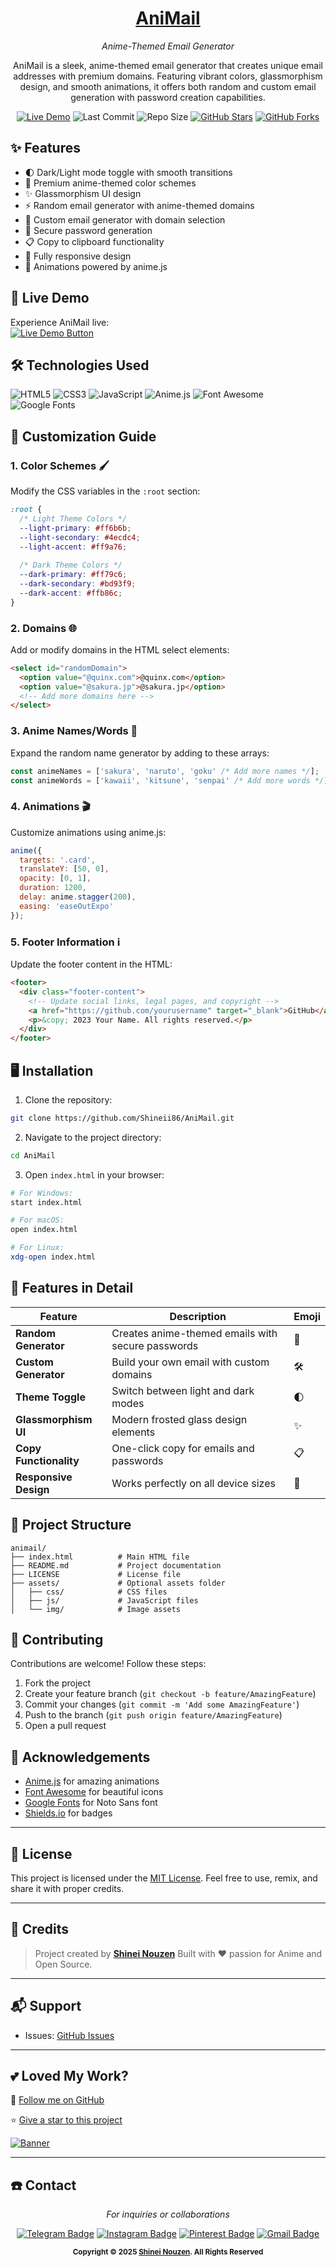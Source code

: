 <div align="center">
  
  # [AniMail](https://github.com/AniPulse)
  *Anime-Themed Email Generator*

AniMail is a sleek, anime-themed email generator that creates unique email addresses with premium domains. Featuring vibrant colors, glassmorphism design, and smooth animations, it offers both random and custom email generation with password creation capabilities.

[![Live Demo](https://img.shields.io/badge/Live-Demo-brightgreen?style=for-the-badge&logo=google-chrome)](https://shineii86.github.io/animail)
![Last Commit](https://img.shields.io/github/last-commit/Shineii86/AniMail?style=for-the-badge)
![Repo Size](https://img.shields.io/github/repo-size/Shineii86/AniMail?style=for-the-badge) [![GitHub Stars](https://img.shields.io/github/stars/Shineii86/AniMail?style=for-the-badge)](https://github.com/Shineii86/AniMail/stargazers) [![GitHub Forks](https://img.shields.io/github/forks/Shineii86/AniMail?style=for-the-badge)](https://github.com/Shineii86/AniMail/fork)

</div>

## ✨ Features

- 🌓 Dark/Light mode toggle with smooth transitions
- 🎨 Premium anime-themed color schemes
- ✨ Glassmorphism UI design
- ⚡️ Random email generator with anime-themed domains
- 🔧 Custom email generator with domain selection
- 🔑 Secure password generation
- 📋 Copy to clipboard functionality
- 📱 Fully responsive design
- 🚀 Animations powered by anime.js

## 🚀 Live Demo

Experience AniMail live:  
[![Live Demo Button](https://img.shields.io/badge/Experience_AniMail-Live_Demo-9cf?style=for-the-badge&logo=vercel)](https://shineii86.github.io/animail)

## 🛠️ Technologies Used

![HTML5](https://img.shields.io/badge/HTML5-E34F26?style=flat&logo=html5&logoColor=white)
![CSS3](https://img.shields.io/badge/CSS3-1572B6?style=flat&logo=css3&logoColor=white)
![JavaScript](https://img.shields.io/badge/JavaScript-F7DF1E?style=flat&logo=javascript&logoColor=black)
![Anime.js](https://img.shields.io/badge/Anime.js-2C2D72?style=flat&logo=anime.js&logoColor=white)
![Font Awesome](https://img.shields.io/badge/Font_Awesome-528DD7?style=flat&logo=font-awesome&logoColor=white)
![Google Fonts](https://img.shields.io/badge/Google_Fonts-4285F4?style=flat&logo=google-fonts&logoColor=white)

## 🎨 Customization Guide

### 1. Color Schemes 🖌️
Modify the CSS variables in the `:root` section:

```css
:root {
  /* Light Theme Colors */
  --light-primary: #ff6b6b;
  --light-secondary: #4ecdc4;
  --light-accent: #ff9a76;
  
  /* Dark Theme Colors */
  --dark-primary: #ff79c6;
  --dark-secondary: #bd93f9;
  --dark-accent: #ffb86c;
}
```

### 2. Domains 🌐
Add or modify domains in the HTML select elements:

```html
<select id="randomDomain">
  <option value="@quinx.com">@quinx.com</option>
  <option value="@sakura.jp">@sakura.jp</option>
  <!-- Add more domains here -->
</select>
```

### 3. Anime Names/Words 📛
Expand the random name generator by adding to these arrays:

```javascript
const animeNames = ['sakura', 'naruto', 'goku' /* Add more names */];
const animeWords = ['kawaii', 'kitsune', 'senpai' /* Add more words */];
```

### 4. Animations 🎬
Customize animations using anime.js:

```javascript
anime({
  targets: '.card',
  translateY: [50, 0],
  opacity: [0, 1],
  duration: 1200,
  delay: anime.stagger(200),
  easing: 'easeOutExpo'
});
```

### 5. Footer Information ℹ️
Update the footer content in the HTML:

```html
<footer>
  <div class="footer-content">
    <!-- Update social links, legal pages, and copyright -->
    <a href="https://github.com/yourusername" target="_blank">GitHub</a>
    <p>&copy; 2023 Your Name. All rights reserved.</p>
  </div>
</footer>
```

## 🖥️ Installation

1. Clone the repository:
```bash
git clone https://github.com/Shineii86/AniMail.git
```

2. Navigate to the project directory:
```bash
cd AniMail
```

3. Open `index.html` in your browser:
```bash
# For Windows:
start index.html

# For macOS:
open index.html

# For Linux:
xdg-open index.html
```

## 🌟 Features in Detail

| Feature | Description | Emoji |
|---------|-------------|-------|
| **Random Generator** | Creates anime-themed emails with secure passwords | 🎲 |
| **Custom Generator** | Build your own email with custom domains | 🛠️ |
| **Theme Toggle** | Switch between light and dark modes | 🌓 |
| **Glassmorphism UI** | Modern frosted glass design elements | ✨ |
| **Copy Functionality** | One-click copy for emails and passwords | 📋 |
| **Responsive Design** | Works perfectly on all device sizes | 📱 |

## 🧩 Project Structure

```
animail/
├── index.html          # Main HTML file
├── README.md           # Project documentation
├── LICENSE             # License file
├── assets/             # Optional assets folder
│   ├── css/            # CSS files
│   ├── js/             # JavaScript files
│   └── img/            # Image assets
```

## 🤝 Contributing

Contributions are welcome! Follow these steps:

1. Fork the project
2. Create your feature branch (`git checkout -b feature/AmazingFeature`)
3. Commit your changes (`git commit -m 'Add some AmazingFeature'`)
4. Push to the branch (`git push origin feature/AmazingFeature`)
5. Open a pull request

## 🎉 Acknowledgements

- [Anime.js](https://animejs.com/) for amazing animations
- [Font Awesome](https://fontawesome.com/) for beautiful icons
- [Google Fonts](https://fonts.google.com/) for Noto Sans font
- [Shields.io](https://shields.io/) for badges

---
## 🪪 License

This project is licensed under the [MIT License](LICENSE).
Feel free to use, remix, and share it with proper credits.

---

## 👤 Credits

> Project created by [**Shinei Nouzen**](https://github.com/Shineii86)
> Built with ❤️ passion for Anime and Open Source.

---

## 📬 Support

* Issues: [GitHub Issues](https://github.com/Shineii86/AniMail/issues)

---

## 💕 Loved My Work?

🚨 [Follow me on GitHub](https://github.com/Shineii86/Shineii86)

⭐ [Give a star to this project](https://github.com/Shineii86/AniMail)

<a href="https://github.com/Shineii86/AniMail">
<img src="https://github.com/Shineii86/AniPay/blob/main/Source/Banner6.png" alt="Banner">
</a>

---

## ☎️ Contact

<div align="center">

*For inquiries or collaborations*

[![Telegram Badge](https://img.shields.io/badge/-Telegram-2CA5E0?style=flat\&logo=Telegram\&logoColor=white)](https://telegram.me/Shineii86 "Contact on Telegram")
[![Instagram Badge](https://img.shields.io/badge/-Instagram-C13584?style=flat\&logo=Instagram\&logoColor=white)](https://instagram.com/ikx7.a "Follow on Instagram")
[![Pinterest Badge](https://img.shields.io/badge/-Pinterest-E60023?style=flat\&logo=Pinterest\&logoColor=white)](https://pinterest.com/ikx7a "Follow on Pinterest")
[![Gmail Badge](https://img.shields.io/badge/-Gmail-D14836?style=flat\&logo=Gmail\&logoColor=white)](mailto:ikx7a@hotmail.com "Send an Email")

<sup><b>Copyright © 2025 <a href="https://telegram.me/Shineii86">Shinei Nouzen</a>.
All Rights Reserved</b></sup>

</div>
